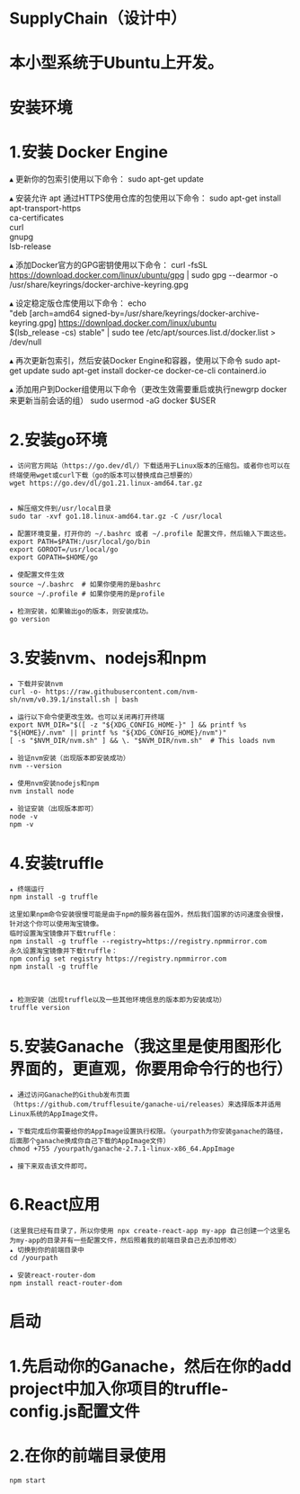 # SupplyChain（设计中）
# 本小型系统于Ubuntu上开发。
# 安装环境
  # 1.安装 Docker Engine
   ▴ 更新你的包索引使用以下命令：
   sudo apt-get update
   
   ▴ 安装允许 apt 通过HTTPS使用仓库的包使用以下命令：
    sudo apt-get install \
    apt-transport-https \
    ca-certificates \
    curl \
    gnupg \
    lsb-release
    
   ▴ 添加Docker官方的GPG密钥使用以下命令：
    curl -fsSL https://download.docker.com/linux/ubuntu/gpg | sudo gpg --dearmor -o /usr/share/keyrings/docker-archive-keyring.gpg

   ▴ 设定稳定版仓库使用以下命令：
    echo \
  "deb [arch=amd64 signed-by=/usr/share/keyrings/docker-archive-keyring.gpg] https://download.docker.com/linux/ubuntu \
  $(lsb_release -cs) stable" | sudo tee /etc/apt/sources.list.d/docker.list > /dev/null

   ▴ 再次更新包索引，然后安装Docker Engine和容器，使用以下命令
   sudo apt-get update
   sudo apt-get install docker-ce docker-ce-cli containerd.io

   ▴ 添加用户到Docker组使用以下命令（更改生效需要重启或执行newgrp docker来更新当前会话的组）
   sudo usermod -aG docker $USER

  # 2.安装go环境
    ▴ 访问官方网站（https://go.dev/dl/）下载适用于Linux版本的压缩包。或者你也可以在终端使用wget或curl下载（go的版本可以替换成自己想要的）
    wget https://go.dev/dl/go1.21.linux-amd64.tar.gz   


    ▴ 解压缩文件到/usr/local目录
    sudo tar -xvf go1.18.linux-amd64.tar.gz -C /usr/local

    ▴ 配置环境变量，打开你的 ~/.bashrc 或者 ~/.profile 配置文件，然后输入下面这些。
    export PATH=$PATH:/usr/local/go/bin
    export GOROOT=/usr/local/go
    export GOPATH=$HOME/go

    ▴ 使配置文件生效
    source ~/.bashrc  # 如果你使用的是bashrc
    source ~/.profile # 如果你使用的是profile

    ▴ 检测安装，如果输出go的版本，则安装成功。
    go version

  # 3.安装nvm、nodejs和npm
    ▴ 下载并安装nvm
    curl -o- https://raw.githubusercontent.com/nvm-sh/nvm/v0.39.1/install.sh | bash

    ▴ 运行以下命令使更改生效。也可以关闭再打开终端
    export NVM_DIR="$([ -z "${XDG_CONFIG_HOME-}" ] && printf %s "${HOME}/.nvm" || printf %s "${XDG_CONFIG_HOME}/nvm")"
    [ -s "$NVM_DIR/nvm.sh" ] && \. "$NVM_DIR/nvm.sh"  # This loads nvm

    ▴ 验证nvm安装（出现版本即安装成功）
    nvm --version

    ▴ 使用nvm安装nodejs和npm
    nvm install node

    ▴ 验证安装（出现版本即可）
    node -v
    npm -v

  # 4.安装truffle
    ▴ 终端运行
    npm install -g truffle
    
    这里如果npm命令安装很慢可能是由于npm的服务器在国外，然后我们国家的访问速度会很慢，针对这个你可以使用淘宝镜像。
    临时设置淘宝镜像并下载truffle：
    npm install -g truffle --registry=https://registry.npmmirror.com
    永久设置淘宝镜像并下载truffle：
    npm config set registry https://registry.npmmirror.com
    npm install -g truffle



    ▴ 检测安装（出现truffle以及一些其他环境信息的版本即为安装成功）
    truffle version


  # 5.安装Ganache（我这里是使用图形化界面的，更直观，你要用命令行的也行）
    ▴ 通过访问Ganache的Github发布页面（https://github.com/trufflesuite/ganache-ui/releases）来选择版本并适用Linux系统的AppImage文件。

    ▴ 下载完成后你需要给你的AppImage设置执行权限。（yourpath为你安装ganache的路径，后面那个ganache换成你自己下载的AppImage文件）
    chmod +755 /yourpath/ganache-2.7.1-linux-x86_64.AppImage

    ▴ 接下来双击该文件即可。

  # 6.React应用
    (这里我已经有目录了，所以你使用 npx create-react-app my-app 自己创建一个这里名为my-app的目录并有一些配置文件，然后照着我的前端目录自己去添加修改）
    ▴ 切换到你的前端目录中
    cd /yourpath

    ▴ 安装react-router-dom
    npm install react-router-dom

# 启动
  # 1.先启动你的Ganache，然后在你的add project中加入你项目的truffle-config.js配置文件
  # 2.在你的前端目录使用
    npm start


    
    







